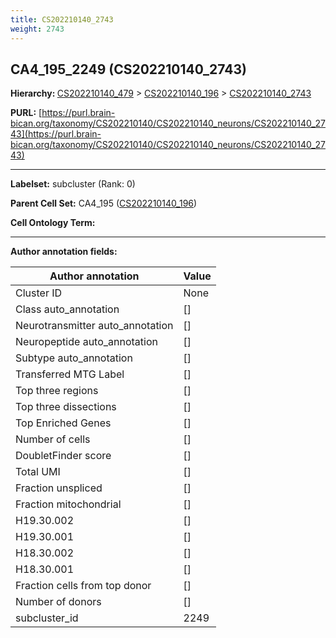 ```yaml
---
title: CS202210140_2743
weight: 2743
---
```

## CA4_195_2249 (CS202210140_2743)
<b>Hierarchy: </b>
[CS202210140_479](../CS202210140_479) >
[CS202210140_196](../CS202210140_196) >
[CS202210140_2743](../CS202210140_2743)

**PURL:** [https://purl.brain-bican.org/taxonomy/CS202210140/CS202210140_neurons/CS202210140_2743](https://purl.brain-bican.org/taxonomy/CS202210140/CS202210140_neurons/CS202210140_2743)

---


**Labelset:** subcluster (Rank: 0)

**Parent Cell Set:** CA4_195 ([CS202210140_196](../CS202210140_196))



**Cell Ontology Term:** 

[MARKER GENES.]: #


---

[TRANSFERRED ANNOTATIONS.]: #


[AUTHOR ANNOTATION FIELDS.]: #


**Author annotation fields:**

| Author annotation | Value |
|-------------------|-------|
|Cluster ID|None|
|Class auto_annotation|[]|
|Neurotransmitter auto_annotation|[]|
|Neuropeptide auto_annotation|[]|
|Subtype auto_annotation|[]|
|Transferred MTG Label|[]|
|Top three regions|[]|
|Top three dissections|[]|
|Top Enriched Genes|[]|
|Number of cells|[]|
|DoubletFinder score|[]|
|Total UMI|[]|
|Fraction unspliced|[]|
|Fraction mitochondrial|[]|
|H19.30.002|[]|
|H19.30.001|[]|
|H18.30.002|[]|
|H18.30.001|[]|
|Fraction cells from top donor|[]|
|Number of donors|[]|
|subcluster_id|2249|

